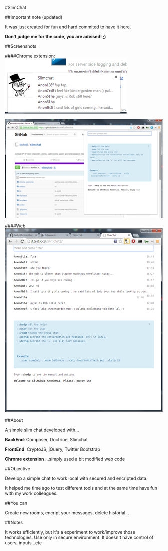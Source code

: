 #SlimChat

##Important note (updated)

It was just created for fun and hard commited to have it here.

**Don't judge me for the code, you are advised! ;)**

##Screenshots

####Chrome extension:
![](https://raw.githubusercontent.com/bichotll/slimchat/master/chrome-popup.png)

![](https://raw.githubusercontent.com/bichotll/slimchat/master/chrome-window.png)

####Web
![](https://raw.githubusercontent.com/bichotll/slimchat/master/web.png)

##About

A simple slim chat developed with...

**BackEnd**: Composer, Doctrine, Slimchat

**FrontEnd**: CryptoJS, jQuery, Twitter Bootstrap

**Chrome extension** ...simply used a bit modified web code

##Objective

Develop a simple chat to work local with secured and encripted data.

It helped me time ago to test different tools and at the same time have fun with my work colleagues.


##You can

Create new rooms, encript your messages, delete historial...


##Notes

It works efficiently, but it's a experiment to work/improve those technologies.
Use only in secure environment. It doesn't have control of users, inputs...etc
